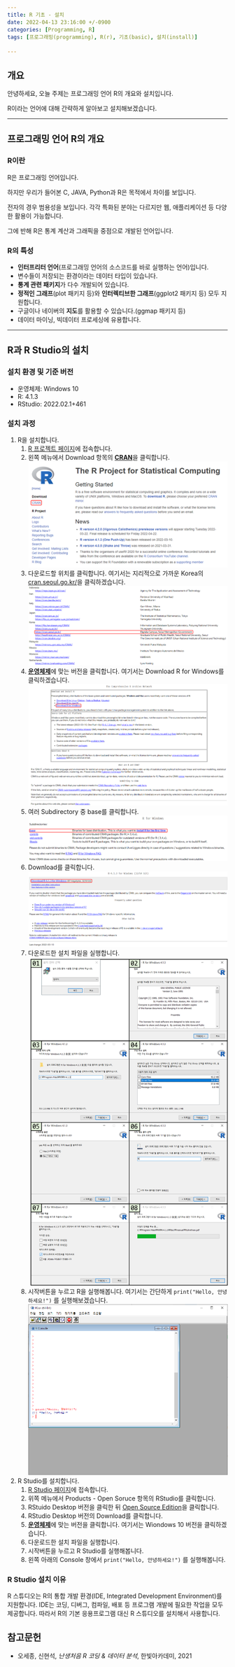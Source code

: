 ```yaml
---
title: R 기초 - 설치
date: 2022-04-13 23:16:00 +/-0900
categories: [Programming, R]
tags: [프로그래밍(programming), R(r), 기초(basic), 설치(install)]

---
```

## 개요

안녕하세요, 오늘 주제는 프로그래밍 언어 R의 개요와 설치입니다.

R이라는 언어에 대해 간략하게 알아보고 설치해보겠습니다.

---
## 프로그래밍 언어 R의 개요

### R이란
R은 프로그래밍 언어입니다.

하지만 우리가 들어본 C, JAVA, Python과 R은 목적에서 차이를 보입니다.

전자의 경우 범용성을 보입니다. 각각 특화된 분야는 다르지만 웹, 애플리케이션 등 다양한 활용이 가능합니다.

그에 반해 R은 통계 계산과 그래픽을 중점으로 개발된 언어입니다.

### R의 특성
- **인터프리터 언어**(프로그래밍 언어의 소스코드를 바로 실행하는 언어)입니다.
- 변수들이 저장되는 환경이라는 데이터 타입이 있습니다.
- **통계 관련 패키지**가 다수 개발되어 있습니다.
- **정적인 그래프**(plot 패키지 등)와 **인터렉티브한 그래프**(ggplot2 패키지 등) 모두 지원합니다.
- 구글이나 네이버의 **지도**를 활용할 수 있습니다.(ggmap 패키지 등)
- 데이터 마이닝, 빅데이터 프로세싱에 유용합니다.

---
## R과 R Studio의 설치

### 설치 환경 및 기준 버전
- 운영체제: Windows 10
- R: 4.1.3
- RStudio: 2022.02.1+461

### 설치 과정
1. R을 설치합니다.
   1. [R 프로젝트 페이지](https://www.r-project.org/)에 접속합니다.
   2. 왼쪽 메뉴에서 Download 항목의 <u><b>CRAN</b></u>을 클릭합니다.
      ![R 프로젝트 페이지](/assets/img/programming/2001/2001_install_R_1.png)
   3. 다운로드할 위치를 클릭합니다. 여기서는 지리적으로 가까운 Korea의 [cran.seoul.go.kr/](https://cran.seoul.go.kr/)을 클릭하겠습니다.
      ![R CRAN 페이지](/assets/img/programming/2001/2001_install_R_2.png)
   4. <u><b>운영체제</b></u>에 맞는 버전을 클릭합니다. 여기서는 Download R for Windows를 클릭하겠습니다.
      ![R 버전 페이지](/assets/img/programming/2001/2001_install_R_3.png)
   5. 여러 Subdirectory 중 base를 클릭합니다.
      ![R 서브디렉토리 페이지](/assets/img/programming/2001/2001_install_R_4.png)
   6. Download를 클릭합니다.
      ![R 다운로드 페이지](/assets/img/programming/2001/2001_install_R_5.png)
   7. 다운로드한 설치 파일을 실행합니다.
      ![R 다운로드 페이지](/assets/img/programming/2001/2001_install_R_6.png)
   8. 시작버튼을 누르고 R을 실행해봅니다. 여기서는 간단하게 ```print("Hello, 안녕하세요!")``` 를 실행해보겠습니다.
      ![R GUI](/assets/img/programming/2001/2001_install_R_7.png)
2. R Studio를 설치합니다.
   1. [R Studio 페이지](https://www.rstudio.com/)에 접속합니다.
   2. 위쪽 메뉴에서 Products - Open Soruce 항목의 RStudio를 클릭합니다.
   3. RStuido Desktop 버전을 클릭한 뒤 [Open Source Edition](https://www.rstudio.com/products/rstudio/download/)을 클릭합니다.
   4. RStudio Desktop 버전의 Download를 클릭합니다.
   5. <u><b>운영체제</b></u>에 맞는 버전을 클릭합니다. 여기서는 Wiondows 10 버전을 클릭하겠습니다.
   6. 다운로드한 설치 파일을 실행합니다.
   7. 시작버튼을 누르고 R Studio를 실행해봅니다.
   8. 왼쪽 아래의 Console 창에서 ```print("Hello, 안녕하세요!")``` 를 실행해봅니다.

### R Studio 설치 이유
R 스튜디오는 R의 통합 개발 환경(IDE, Integrated Development Environment)를 지원합니다. IDE는 코딩, 디버그, 컴파일, 배포 등 프로그램 개발에 필요한 작업을 모두 제공합니다. 따라서 R의 기본 응용프로그램 대신 R 스튜디오를 설치해서 사용합니다.

## 참고문헌
- 오세종, 신현석, *난생처음 R 코딩 & 데이터 분석*, 한빛아카데미, 2021
